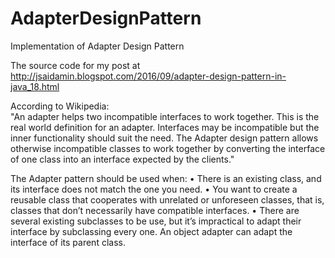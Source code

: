 # AdapterDesignPattern
Implementation of Adapter Design Pattern

The source code for my post at http://jsaidamin.blogspot.com/2016/09/adapter-design-pattern-in-java_18.html

According to Wikipedia:  
"An adapter helps two incompatible interfaces to work together. This is the real world definition for an adapter. Interfaces may be incompatible but the inner functionality should suit the need. The Adapter design pattern allows otherwise incompatible classes to work together by converting the interface of one class into an interface expected by the clients." 

The Adapter pattern should be used when:
• There is an existing class, and its interface does not match the one you need.
• You want to create a reusable class that cooperates with unrelated or unforeseen classes, that is, classes that don’t necessarily
have compatible interfaces.
• There are several existing subclasses to be use, but it’s impractical to adapt their interface by subclassing every one. An object adapter can adapt the interface of its parent class.
